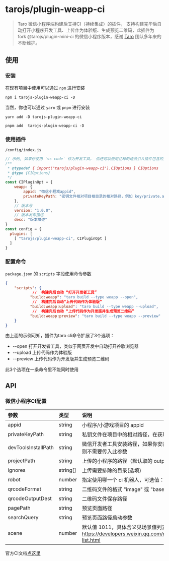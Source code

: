 # tarojs/plugin-weapp-ci

> Taro 微信小程序端构建后支持CI（持续集成）的插件， 支持构建完毕后自动打开小程序开发工具、上传作为体验版、生成预览二维码，此插件为 fork @tarojs/plugin-mini-ci 的微信小程序版本，感谢 [Taro](https://github.com/NervJS/taro) 团队多年来的不断维护。

## 使用

### 安装

在现有项目中使用可以通过 `npm` 进行安装
```
npm i tarojs-plugin-weapp-ci -D
```

当然，你也可以通过 `yarn` 或 `pnpm` 进行安装
```
yarn add -D tarojs-plugin-weapp-ci

pnpm add  tarojs-plugin-weapp-ci -D
```

### 使用插件
`/config/index.js`

```js
// 示例, 如果你使用 `vs code` 作为开发工具， 你还可以使用注释的语法引入插件包含的声明文件，可获得类似于typescript的友好提示
/**
 * @typedef { import("tarojs/plugin-weapp-ci").CIOptions } CIOptions
 * @type {CIOptions}
 */
const CIPluginOpt = {
    weapp: {
        appid: "微信小程戏appid",
        privateKeyPath: "密钥文件相对项目根目录的相对路径，例如 key/private.appid.key"
    },
    // 版本号
    version: "1.0.0",
    // 版本发布描述
    desc: "版本描述"
}
const config = {
  plugins: [
    [ "tarojs/plugin-weapp-ci", CIPluginOpt ]
  ]
}
```

### 配置命令

`package.json` 的 `scripts` 字段使用命令参数

```json
{
    "scripts": {
            //  构建完后自动 “打开开发者工具”
           "build:weapp": "taro build --type weapp --open",
            //  构建完后自动“上传代码作为体验版”
           "build:weapp:upload": "taro build --type weapp --upload",
            //  构建完后自动 “上传代码作为开发版并生成预览二维码”     
           "build:weapp:preview": "taro build --type weapp --preview"
    }
}
```
由上面的示例可知，插件为taro cli命令扩展了3个选项：

- --open
打开开发者工具，类似于网页开发中自动打开谷歌浏览器
- --upload
上传代码作为体验版
- --preview
上传代码作为开发版并生成预览二维码

此3个选项在一条命令里不能同时使用

## API



### 微信小程序CI配置
| 参数 | 类型 | 说明 |
| :--- | :--- | :--- |
| appid | string | 小程序/小游戏项目的 appid |
| privateKeyPath | string | 私钥文件在项目中的相对路径，在获取项目属性和上传时用于鉴权使用|
| devToolsInstallPath | string | 微信开发者工具安装路径，如果你安装微信开发者工具时选的默认路径，则不需要传入此参数 |
| projectPath | string | 上传的小程序的路径（默认取的 outputPath ） |
| ignores | string[] | 上传需要排除的目录(选填) |
| robot | number | 指定使用哪一个 ci 机器人，可选值：1 ~ 30 |
| qrcodeFormat | string | 二维码文件的格式 "image" 或 "base64"， 默认值 "terminal" 供调试用  |
| qrcodeOutputDest | string | 二维码文件保存路径 |
| pagePath | string | 预览页面路径 |
| searchQuery | string | 预览页面路径启动参数 |
| scene | number | 默认值 1011，具体含义见场景值列表: https://developers.weixin.qq.com/miniprogram/dev/reference/scene-list.html| 

官方CI文档[点这里](https://developers.weixin.qq.com/miniprogram/dev/devtools/ci.html)